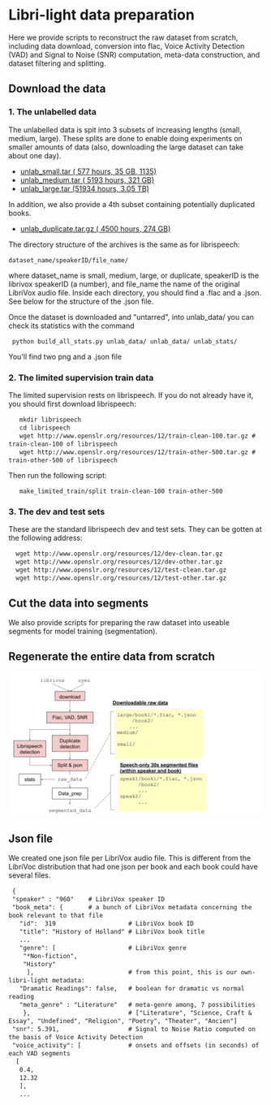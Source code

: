 # Libri-light data preparation



Here we provide scripts to reconstruct the raw dataset from scratch, including data download, conversion into flac,
Voice Activity Detection (VAD) and Signal to Noise (SNR) computation,
meta-data construction, and dataset filtering and splitting.

## Download the data

### 1. The unlabelled data

The unlabelled data is spit into 3 subsets of increasing lengths (small, medium, large). These splits are done to enable doing experiments on smaller amounts of data (also, downloading the large dataset can take about one day). 

-  [unlab_small.tar  (  577 hours,  35 GB, 1135)](https://dl.fbaipublicfiles.com/librilight/data/unlab_small.tar)   
-  [unlab_medium.tar ( 5193 hours, 321 GB)](https://dl.fbaipublicfiles.com/librilight/data/unlab_medium.tar) 
-  [unlab_large.tar  (51934 hours, 3.05 TB)](https://dl.fbaipublicfiles.com/librilight/data/large.tar)
    
In addition, we also provide a 4th subset containing potentially duplicated books.

- [unlab_duplicate.tar.gz  ( 4500 hours,  274 GB)](https://dl.fbaipublicfiles.com/librilight/data/duplicate.tar)

The directory structure of the archives is the same as for librispeech: 

    dataset_name/speakerID/file_name/

where dataset_name is small, medium, large, or duplicate, speakerID is the librivox speakerID (a number), and file_name the name of the original LibriVox audio file. Inside each directory, you should find a .flac and a .json. See below for the structure of the .json file.

Once the dataset is downloaded and "untarred", into unlab_data/ you can check its statistics with the command

     python build_all_stats.py unlab_data/ unlab_data/ unlab_stats/
     
You'll find two png and a .json file

### 2. The limited supervision train data

The limited supervision rests on librispeech. If you do not already have it, you should first download librispeech:

       mkdir librispeech
       cd librispeech
       wget http://www.openslr.org/resources/12/train-clean-100.tar.gz # train-clean-100 of librispeech 
       wget http://www.openslr.org/resources/12/train-other-500.tar.gz # train-other-500 of librispeech


Then run the following script:

       make_limited_train/split train-clean-100 train-other-500

### 3. The dev and test sets 

These are the standard librispeech dev and test sets. They can be gotten at the following address:

      wget http://www.openslr.org/resources/12/dev-clean.tar.gz
      wget http://www.openslr.org/resources/12/dev-other.tar.gz
      wget http://www.openslr.org/resources/12/test-clean.tar.gz
      wget http://www.openslr.org/resources/12/test-other.tar.gz
      

## Cut the data into segments


We also provide scripts for preparing the raw dataset into useable segments for model training (segmentation).



## Regenerate the entire data from scratch

![pipeline](data_preparation_pipeline.svg)


## Json file

We created one json file per LibriVox audio file. This is different from the LibriVoc distribution that had one json per book and each book could have several files. 

     { 
     "speaker" : "960"    # LibriVox speaker ID
     "book_meta": {       # a bunch of LibriVox metadata concerning the book relevant to that file
       "id":  319                    # LibriVox book ID 
       "title": "History of Holland" # LibriVox book title
       ...                        
       "genre": [                    # LibriVox genre
        "*Non-fiction",
        "History"
         ],                          # from this point, this is our own-libri-light metadata:
       "Dramatic Readings": false,   # boolean for dramatic vs normal reading
       "meta_genre" : "Literature"   # meta-genre among, 7 possibilities 
        },                           # ["Literature", "Science, Craft & Essay", "Undefined", "Religion", "Poetry", "Theater", "Ancien"] 
     "snr": 5.391,                   # Signal to Noise Ratio computed on the basis of Voice Activity Detection
     "voice_activity": [             # onsets and offsets (in seconds) of each VAD segments
      [
       0.4,
       12.32
       ],
       ...
